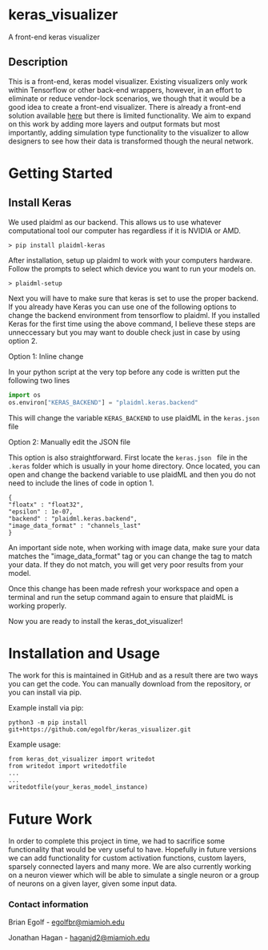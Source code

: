 # keras_visualizer
A front-end keras visualizer

## Description
This is a front-end, keras model visualizer. Existing visualizers only work within Tensorflow or other back-end wrappers, however, in an effort
to eliminate or reduce vendor-lock scenarios, we though that it would be a good idea to create a front-end visualizer. There is already a front-end
solution available [here](https://github.com/lordmahyar/keras-visualizer) but there is limited functionality. We aim to expand on this work by adding
more layers and output formats but most importantly, adding simulation type functionality to the visualizer to allow designers to see how their data 
is transformed though the neural network. 

# Getting Started
## Install Keras
We used plaidml as our backend. This allows us to use whatever computational tool our computer has regardless if it is NVIDIA or AMD. 
```
> pip install plaidml-keras
```
After installation, setup up plaidml to work with your computers hardware. Follow the prompts to select which device you want to run your models on. 
```
> plaidml-setup
```

Next you will have to make sure that keras is set to use the proper backend. If you already have Keras you can use one of the following options to change the backend environment from tensorflow to plaidml. If you installed Keras for the first time using the above command, I believe these steps are unneccessary but you may want to double check just in case by using option 2. 

Option 1: Inline change

In your python script at the very top before any code is written put the following two lines 
```python
import os
os.environ["KERAS_BACKEND"] = "plaidml.keras.backend"
```
This will change the variable ```KERAS_BACKEND``` to use plaidML in the ```keras.json``` file

Option 2: Manually edit the JSON file 

This option is also straightforward. First locate the ```keras.json ``` file in the ```.keras``` folder which is usually in your home directory. Once located, you can open and change the backend variable to use plaidML and then you do not need to include the lines of code in option 1. 
```
{
"floatx" : "float32",
"epsilon" : 1e-07,
"backend" : "plaidml.keras.backend",
"image_data_format" : "channels_last"
}
```
An important side note, when working with image data, make sure your data matches the "image_data_format" tag or you can change the tag to match your data. If they do not match, you will get very poor results from your model. 

Once this change has been made refresh your workspace and open a terminal and run the setup command again to ensure that plaidML is working properly.

Now you are ready to install the keras_dot_visualizer!

# Installation and Usage
The work for this is maintained in GitHub and as a result there are two ways you can get the code. You can manually download from the repository, or you can install via pip. 

Example install via pip:
```
python3 -m pip install git+https://github.com/egolfbr/keras_visualizer.git
```

Example usage: 
```
from keras_dot_visualizer import writedot
from writedot import writedotfile
...
...
writedotfile(your_keras_model_instance)
```

# Future Work
In order to complete this project in time, we had to sacrifice some functionality that would be very useful to have. Hopefully in future versions we can add functionality for custom activation functions, custom layers, sparsely connected layers and many more. We are also currently working on a neuron viewer which will be able to simulate a single neuron or a group of neurons on a given layer, given some input data. 
### Contact information
Brian Egolf - egolfbr@miamioh.edu 

Jonathan Hagan - haganjd2@miamioh.edu
